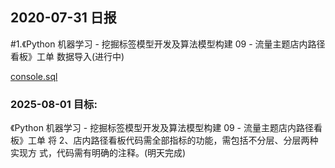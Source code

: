 ## 2020-07-31 日报

#1.《Python 机器学习 - 挖掘标签模型开发及算法模型构建 09 - 流量主题店内路径看板》工单
数据导入(进行中)

[console.sql](../gongdan/09%E3%80%8APython%20%E6%9C%BA%E5%99%A8%E5%AD%A6%E4%B9%A0%20-%20%E6%8C%96%E6%8E%98%E6%A0%87%E7%AD%BE%E6%A8%A1%E5%9E%8B%E5%BC%80%E5%8F%91%E5%8F%8A%E7%AE%97%E6%B3%95%E6%A8%A1%E5%9E%8B%E6%9E%84%E5%BB%BA%2009%20-%20%E6%B5%81%E9%87%8F%E4%B8%BB%E9%A2%98%E5%BA%97%E5%86%85%E8%B7%AF%E5%BE%84%E7%9C%8B%E6%9D%BF%E3%80%8B/1.%E8%AE%BE%E8%AE%A1%E6%96%87%E6%A1%A3/console.sql)


### 2025-08-01 目标:

《Python 机器学习 - 挖掘标签模型开发及算法模型构建 09 - 流量主题店内路径看板》工单
将
2、店内路径看板代码需全部指标的功能，需包括不分层、分层两种实现方
式，代码需有明确的注释。(明天完成)



